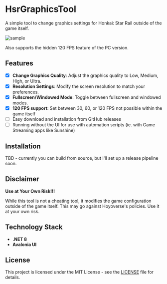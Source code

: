 # HsrGraphicsTool

A simple tool to change graphics settings for Honkai: Star Rail outside of the game itself.

![sample](https://github.com/gunt3001/HsrGraphicsTool/assets/5871589/ce4f29b1-7eb1-45c1-a846-d60696fa51f5)

Also supports the hidden 120 FPS feature of the PC version.

## Features

- [X] **Change Graphics Quality**: Adjust the graphics quality to Low, Medium, High, or Ultra.
- [X] **Resolution Settings**: Modify the screen resolution to match your preferences.
- [X] **Fullscreen/Windowed Mode**: Toggle between fullscreen and windowed modes.
- [X] **120 FPS support**: Set between 30, 60, or 120 FPS not possible within the game itself
- [ ] Easy download and installation from GitHub releases
- [ ] Running without the UI for use with automation scripts (ie. with Game Streaming apps like Sunshine)

## Installation

TBD - currently you can build from source, but I'll set up a release pipeline soon.

## Disclaimer

**Use at Your Own Risk!!!**

While this tool is not a cheating tool, it modifies the game configuration outside of the game itself. This may go against Hoyoverse's policies. Use it at your own risk.

## Technology Stack

- **.NET 8**
- **Avalonia UI**

## License

This project is licensed under the MIT License - see the [LICENSE](LICENSE) file for details.

